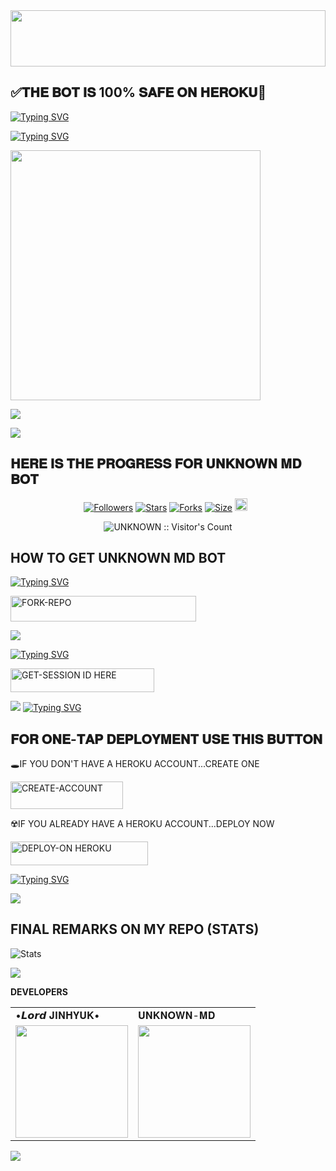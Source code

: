 

<img src="https://i.imgur.com/dBaSKWF.gif" height="90" width="100%">

## ✅𝐓𝐇𝐄 𝐁𝐎𝐓 𝐈𝐒 100% 𝐒𝐀𝐅𝐄 𝐎𝐍 𝐇𝐄𝐑𝐎𝐊𝐔💯

[![Typing SVG](https://readme-typing-svg.herokuapp.com?font=Rockstar-ExtraBold&size=30&pause=1000&color=0000FF&center=true&vCenter=true&width=815&height=60&lines=▇+▇+▇+▇+▇+▇+▇)](https://git.io/typing-svg) 



[![Typing SVG](https://readme-typing-svg.herokuapp.com?font=Rockstar-ExtraBold&size=30&pause=1000&color=0000FF&center=true&vCenter=true&width=815&height=60&lines=𝐔𝐍𝐊𝐍𝐎𝐖𝐍+𝐌𝐃+⭕+𝐂𝐑𝐄𝐀𝐓𝐄𝐃+𝐁𝐘+𝐊𝐀𝐍𝐆+𝐉𝐈𝐍𝐇𝐘𝐔𝐊)](https://git.io/typing-svg)  

<p align="centre"><img src="https://files.catbox.moe/jynitk.jpg" width="400" height="400" />




<a><img src='https://i.imgur.com/LyHic3i.gif'/></a>


<a><img src='https://i.imgur.com/LyHic3i.gif'/></a>

## 𝐇𝐄𝐑𝐄 𝐈𝐒 𝐓𝐇𝐄 𝐏𝐑𝐎𝐆𝐑𝐄𝐒𝐒 𝐅𝐎𝐑 𝐔𝐍𝐊𝐍𝐎𝐖𝐍 𝐌𝐃 𝐁𝐎𝐓 


<p align="center">
<a href="https://github.com/KangJinhuyk/followers"><img title="Followers" src="https://img.shields.io/github/followers/KangJinhuyk?color=blue&style=flat-square"></a>
<a href="https://github.com/KangJinhuyk/UNKNOWN-MD/stargazers/"><img title="Stars" src="https://img.shields.io/github/stars/KangJinhuyk/UNKNOWN-MD?color=blue&style=flat-square"></a>
<a href="https://github.com/KangJinhuyk/UNKNOWN-MD/network/members"><img title="Forks" src="https://img.shields.io/github/forks/KangJinhuyk/UNKNOWN-MD?color=blue&style=flat-square"></a>
<a href="https://github.com/KangJinhuyk/UNKNOWN-MD/"><img title="Size" src="https://img.shields.io/github/repo-size/KangJinhuyk/UNKNOWN-MD?style=flat-square&color=blue"></a>
<a href="https://github.com/KangJinhuyk/UNKNOWN-MD/graphs/commit-activity"><img height="20" src="https://img.shields.io/badge/Maintained%3F-yes-green.svg"></a>&nbsp;&nbsp;
</p>
<p align='center'>
</p>

 <p align="center"><img src="https://profile-counter.glitch.me/{UNKNOWN-MD}/count.svg" alt="UNKNOWN :: Visitor's Count" old_src="https://profile-counter.glitch.me/{UNKNOWN}/count.svg" /></p>






## HOW TO GET UNKNOWN MD BOT

  
[![Typing SVG](https://readme-typing-svg.herokuapp.com?font=Rockstar-ExtraBold&color=blue&lines=𝗙𝗢𝗥𝗞+𝗔𝗡𝗗+𝗦𝗧𝗔𝗥+𝗥𝗘𝗣𝗢)](https://git.io/typing-svg)
 

  
   
   <a href="https://github.com/KangJinhuyk/UNKNOWN-MD/fork"><img title="FORK-REPO" src="https://img.shields.io/badge/FORK-REPO-h?color=blue&style=for-the-badge&logo=tesla" width="297" height="40.45"/></a></p>


<a><img src='https://i.imgur.com/LyHic3i.gif'/></a>

 
 
[![Typing SVG](https://readme-typing-svg.herokuapp.com?font=Rockstar-ExtraBold&color=blue&lines=𝗦𝗘𝗦𝗦𝗜𝗢𝗡+𝗜𝗗+𝗦𝗜𝗧𝗘+𝗜𝗦+𝗛𝗘𝗥𝗘)](https://git.io/typing-svg)
 


  <a href="https://unknown-md-sessions-generator-1.onrender.com"><img title="GET-SESSION ID HERE" src="https://img.shields.io/badge/GET-SESSION ID HERE-h?color=green&style=for-the-badge&logo=nike" width="230" height="38.45"/></a></p>

  
  <a><img src='https://i.imgur.com/LyHic3i.gif'/></a>
[![Typing SVG](https://readme-typing-svg.herokuapp.com?font=Rockstar-ExtraBold&color=blue&lines=𝐃𝐄𝐏𝐋𝐎𝐘+𝐎𝐍+𝐇𝐄𝐑𝐎𝐊𝐔)](https://git.io/typing-svg)


 
  

 
## 𝐅𝐎𝐑 𝐎𝐍𝐄-𝐓𝐀𝐏 𝐃𝐄𝐏𝐋𝐎𝐘𝐌𝐄𝐍𝐓 𝐔𝐒𝐄 𝐓𝐇𝐈𝐒 𝐁𝐔𝐓𝐓𝐎𝐍

   🕳IF YOU DON'T HAVE A HEROKU ACCOUNT...CREATE ONE
   
   <a href="https://signup.heroku.com/"><img title="CREATE-ACCOUNT" src="https://img.shields.io/badge/CREATE-ACCOUNT-h?color=purple&style=for-the-badge&logo=heroku" width="180" height="43.45"/></a></p>

   ☢️IF YOU ALREADY HAVE A HEROKU ACCOUNT...DEPLOY NOW

 <a href="https://dashboard.heroku.com/new?template=https://github.com/KangJinhuyk/UNKNOWN-MD"><img title="DEPLOY-ON HEROKU" src="https://img.shields.io/badge/DEPLOY-ON HEROKU-h?color=purple&style=for-the-badge&logo=heroku" width="220" height="38.45"/></a></p>

 
 [![Typing SVG](https://readme-typing-svg.herokuapp.com?font=Rockstar-ExtraBold&size=30&pause=1000&color=0000FF&center=true&vCenter=true&width=815&height=60&lines=▭+▬+▭+▬+▭+▬+▭+▬+▭+▬+▭)](https://git.io/typing-svg) 

<a><img src='https://i.imgur.com/LyHic3i.gif'/></a>

## FINAL REMARKS ON MY REPO (STATS)

![ Stats](https://github-readme-stats.vercel.app/api/pin/?username=KangJinhuyk&repo=UNKNOWN-MD&show_owner=true&theme=dark)









<a><img src='https://i.imgur.com/LyHic3i.gif'/></a>

**DEVELOPERS**

<table>
  <tr>
    <td>•𝙇𝙤𝙧𝙙 𝐉𝚰𝚴𝚮𝐘𝐔𝐊•</td>
    <td>𝐔𝐍𝐊𝐍𝐎𝐖𝐍-𝐌𝐃</td>
  </tr>
  <tr>
    <td><a href="https://github.com/KangJinhuyk"><img src="https://files.catbox.moe/jynitk.jpg" width="180"</td>
    <td><a href="https://github.com/Gungun243"><img src="https://files.catbox.moe/dohubs.jpg" width="180"</td>
  </tr>
</table>

   

<a><img src='https://i.imgur.com/LyHic3i.gif'/></a>

